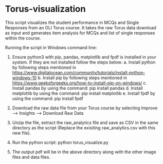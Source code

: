 # Torus-visualization

This script visualizes the student performance in MCQs and Single Responses from an OLI Torus course. It takes the raw Torus data download as input and generates item analysis for MCQs and list of single responses within the course.

Running the script in Windows command line: 
1. Ensure python3 with pip, pandas, matplotlib and fpdf is installed in your system. If they are not installed follow the steps below: 
    a. Install python by following steps mentioned in https://www.digitalocean.com/community/tutorials/install-python-windows-10 
    b. Install pip by following steps mentioned in https://www.geeksforgeeks.org/how-to-install-pip-on-windows/ 
    c. Install pandas by using the command: pip install pandas
    d. Install matplotlib by using the command: pip install matplotlib
    e. Install fpdf by using the command: pip install fpdf

2. Download the raw data file from your Torus course by selecting Improve --> Insights --> Download Raw Data
3. Unzip the file, extract the raw_analytics file and save as CSV in the same directory as the script (Replace the exisiting raw_analytics.csv with this new file). 
4. Run the python script: python torus_visualize.py 
5. The output pdf will be in the above directory along with the other image files and data files. 


